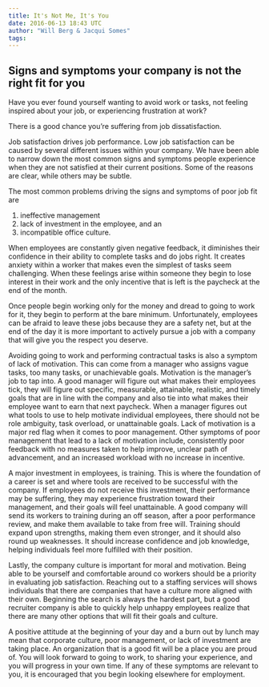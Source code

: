 ```yaml
---
title: It's Not Me, It's You
date: 2016-06-13 18:43 UTC
author: "Will Berg & Jacqui Somes"
tags:
---
```

## Signs and symptoms your company is not the right fit for you

Have you ever found yourself wanting to avoid work or tasks, not feeling inspired about your job, or experiencing frustration at work?

There is a good chance you’re suffering from job dissatisfaction. 

Job satisfaction drives job performance. Low job satisfaction can be caused by several different issues within your company. We have been able to narrow down the most common signs and symptoms people experience when they are not satisfied at their current positions.  Some of the reasons are clear, while others may be subtle. 

The most common problems driving the signs and symptoms of poor job fit are 

1. ineffective management
2. lack of investment in the employee, and an 
3. incompatible office culture. 

When employees are constantly given negative feedback, it diminishes their confidence in their ability to complete tasks and do jobs right. It creates anxiety within a worker that makes even the simplest of tasks seem challenging.  When these feelings arise within someone they begin to lose interest in their work and the only incentive that is left is the paycheck at the end of the month.  

Once people begin working only for the money and dread to going to work for it, they begin to perform at the bare minimum.  Unfortunately, employees can be afraid to leave these jobs because they are a safety net, but at the end of the day it is more important to actively pursue a job with a company that will give you the respect you deserve.

Avoiding going to work and performing contractual tasks is also a symptom of lack of motivation. This can come from a manager who assigns vague tasks, too many tasks, or unachievable goals. Motivation is the manager’s job to tap into. A good manager will figure out what makes their employees tick, they will figure out specific, measurable, attainable, realistic, and timely goals that are in line with the company and also tie into what makes their employee want to earn that next paycheck. When a manager figures out what tools to use to help motivate individual employees, there should not be role ambiguity, task overload, or unattainable goals. Lack of motivation is a major red flag when it comes to poor management. Other symptoms of poor management that lead to a lack of motivation include, consistently poor feedback with no measures taken to help improve, unclear path of advancement, and an increased workload with no increase in incentive.

A major investment in employees, is training. This is where the foundation of a career is set and where tools are received to be successful with the company. If employees do not receive this investment, their performance may be suffering, they may experience frustration toward their management, and their goals will feel unattainable. A good company will send its workers to training during an off season, after a poor performance review, and make them available to take from free will. Training should expand upon strengths, making them even stronger, and it should also round up weaknesses. It should increase confidence and job knowledge, helping individuals feel more fulfilled with their position.

Lastly, the company culture is important for moral and motivation. Being able to be yourself and comfortable around co workers should be a priority in evaluating job satisfaction. Reaching out to a staffing services will shows individuals that there are companies that have a culture more aligned with their own. Beginning the search is always the hardest part, but a good recruiter company is able to quickly help unhappy employees realize that there are many other options that will  fit their goals and culture.  

A positive attitude at the beginning of your day and a burn out by lunch may mean that corporate culture, poor management, or lack of investment are taking place. An organization that is a good fit will be a place you are proud of. You will look forward to going to work, to sharing your experience, and you will progress in your own time. If any of these symptoms are relevant to you, it is encouraged that you begin looking elsewhere for employment. 
